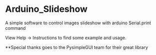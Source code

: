 # Arduino_Slideshow
A simple software to control images slideshow with arduino Serial.print command

View  Help -> Instructions to find some example and usage.



**Special thanks goes to the PysimpleGUI team for their great library
